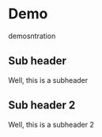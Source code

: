 # Demo
demosntration

## Sub header
Well, this is a subheader

## Sub header 2
Well, this is a subheader 2
